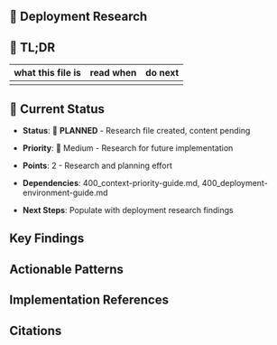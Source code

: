 <!-- CONTEXT_REFERENCE: 400_context-priority-guide.md -->
<!-- MODULE_REFERENCE: 400_deployment-environment-guide.md -->
<!-- MEMORY_CONTEXT: MEDIUM - Deployment research and patterns -->

## 🚀 Deployment Research

<!-- ANCHOR: tldr -->
<a id="tldr"></a>

## 🔎 TL;DR

| what this file is | read when | do next |
|---|---|---|
|  |  |  |

## 🎯 **Current Status**

- **Status**: 📝 **PLANNED** - Research file created, content pending

- **Priority**: 🔧 Medium - Research for future implementation

- **Points**: 2 - Research and planning effort

- **Dependencies**: 400_context-priority-guide.md, 400_deployment-environment-guide.md

- **Next Steps**: Populate with deployment research findings


<!-- ANCHOR: key-findings -->
<a id="key-findings"></a>

## Key Findings

<!-- ANCHOR: actionable-patterns -->
<a id="actionable-patterns"></a>

## Actionable Patterns

<!-- ANCHOR: implementation-refs -->
<a id="implementation-refs"></a>

## Implementation References

<!-- ANCHOR: citations -->
<a id="citations"></a>

## Citations

